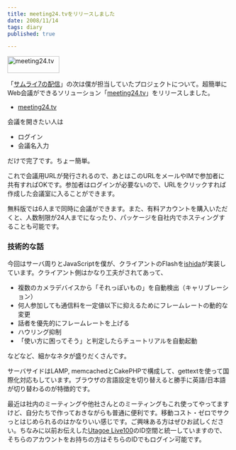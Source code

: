 ```yaml
---
title: meeting24.tvをリリースしました
date: 2008/11/14
tags: diary
published: true

---
```


<p><a href="http://meeting24.tv/" title="meeting24.tv by katsuma, on Flickr"><img src="http://farm4.static.flickr.com/3135/3028970312_91d73bd73f_o.png" width="117" height="38" alt="meeting24.tv" /></a></p>

<p>「<a href="http://blog.katsuma.tv/2008/11/samurai7_by_ug_live.html">サムライ7の配信</a>」の次は僕が担当していたプロジェクトについて。超簡単にWeb会議ができるソリューション「<a href="http://meeting24.tv/">meeting24.tv</a>」をリリースしました。</p>

<p><ul>
<li><a href="http://meeting24.tv/">meeting24.tv</a></li>
</ul></p>

<p>会議を開きたい人は</p>

<p><ul>
<li>ログイン</li>
<li>会議名入力</li>
</ul></p>

<p>だけで完了です。ちょー簡単。</p>

<p>これで会議用URLが発行されるので、あとはこのURLをメールやIMで参加者に共有すればOKです。参加者はログインが必要ないので、URLをクリックすれば作成した会議室に入ることができます。

無料版では6人まで同時に会議ができます。また、有料アカウントを購入いただくと、人数制限が24人までになったり、パッケージを自社内でホスティングすることも可能です。</p>

<h3>技術的な話</h3>
<p>今回はサーバ周りとJavaScriptを僕が、クライアントのFlashを<a href="http://twitter.com/ishida">ishida</a>が実装しています。クライアント側はかなり工夫がされてあって、</p>
<p><ul>
<li>複数のカメラデバイスから「それっぽいもの」を自動検出（キャリブレーション）</li>
<li>何人参加しても通信料を一定値以下に抑えるためにフレームレートの動的な変更</li>
<li>話者を優先的にフレームレートを上げる</li>
<li>ハウリング抑制</li>
<li>「使い方に困ってそう」と判定したらチュートリアルを自動起動</li>
</ul></p>

<p>などなど、細かなネタが盛りだくさんです。</p>

<p>サーバサイドはLAMP, memcachedとCakePHPで構成して、gettextを使って国際化対応もしています。ブラウザの言語設定を切り替えると勝手に英語/日本語が切り替わるのが特徴的です。</p>

<p>最近は社内のミーティングや他社さんとのミーティングもこれ使ってやってますけど、自分たちで作っておきながらも普通に便利です。移動コスト・ゼロでサクっとはじめられるのはかなりいい感じです。ご興味ある方はぜひお試しください。ちなみに以前お伝えした<a href="http://live.utagoe.com/">Utagoe Live100</a>のID空間と統一していますので、そちらのアカウントをお持ちの方はそちらのIDでもログイン可能です。</p>


